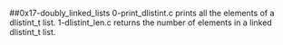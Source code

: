 ##0x17-doubly_linked_lists
0-print_dlistint.c prints all the elements of a dlistint_t list.
1-dlistint_len.c returns the number of elements in a linked dlistint_t list.
